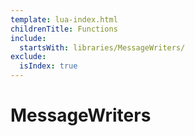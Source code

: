 ```yaml
---
template: lua-index.html
childrenTitle: Functions
include:
  startsWith: libraries/MessageWriters/
exclude:
  isIndex: true
---
```


# MessageWriters
